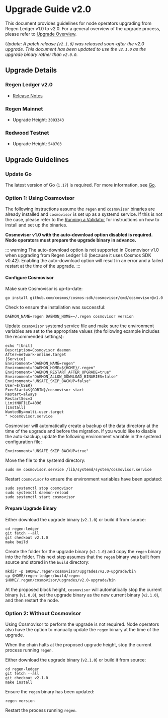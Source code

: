 # Upgrade Guide v2.0

This document provides guidelines for node operators upgrading from Regen Ledger v1.0 to v2.0. For a general overview of the upgrade process, please refer to [Upgrade Overview](./upgrade.md).

*Update: A patch release (`v2.1.0`) was released soon-after the v2.0 upgrade. This document has been updated to use the `v2.1.0` as the upgrade binary rather than `v2.0.0`.*

## Upgrade Details

### Regen Ledger v2.0

- [Release Notes](https://github.com/regen-network/regen-ledger/releases/tag/v2.0.0)

### Regen Mainnet

- Upgrade Height: `3003343`

### Redwood Testnet

- Upgrade Height: `548703`

## Upgrade Guidelines

### Update Go

The latest version of Go (`1.17`) is required. For more information, see [Go](https://golang.org/).

### Option 1: Using Cosmovisor

The following instructions assume the `regen` and `cosmovisor` binaries are already installed and `cosmovisor` is set up as a systemd service. If this is not the case, please refer to the [Running a Validator](../getting-started/running-a-validator.md#install-cosmovisor) for instructions on how to install and set up the binaries.

**Cosmovisor v1.0 with the auto-download option disabled is required. Node operators must prepare the upgrade binary in advance.**

::: warning
The auto-download option is not supported in Cosmovisor v1.0 when upgrading from Regen Ledger 1.0 (because it uses Cosmos SDK v0.42). Enabling the auto-download option will result in an error and a failed restart at the time of the upgrade.
:::

#### Configure Cosmovisor

Make sure Cosmovisor is up-to-date:

```
go install github.com/cosmos/cosmos-sdk/cosmovisor/cmd/cosmovisor@v1.0
```

Check to ensure the installation was successful:

```
DAEMON_NAME=regen DAEMON_HOME=~/.regen cosmovisor version
```

Update `cosmovisor` systemd service file and make sure the environment variables are set to the appropriate values (the following example includes the recommended settings):

```
echo "[Unit]
Description=Cosmovisor daemon
After=network-online.target
[Service]
Environment="DAEMON_NAME=regen"
Environment="DAEMON_HOME=${HOME}/.regen"
Environment="DAEMON_RESTART_AFTER_UPGRADE=true"
Environment="DAEMON_ALLOW_DOWNLOAD_BINARIES=false"
Environment="UNSAFE_SKIP_BACKUP=false"
User=${USER}
ExecStart=${GOBIN}/cosmovisor start
Restart=always
RestartSec=3
LimitNOFILE=4096
[Install]
WantedBy=multi-user.target
" >cosmovisor.service
```

Cosmovisor will automatically create a backup of the data directory at the time of the upgrade and before the migration. If you would like to disable the auto-backup, update the following environment variable in the systemd configuration file:

```
Environment="UNSAFE_SKIP_BACKUP=true"
```

Move the file to the systemd directory:

```
sudo mv cosmovisor.service /lib/systemd/system/cosmovisor.service
```

Restart `cosmovisor` to ensure the environment variables have been updated:

```
sudo systemctl stop cosmovisor
sudo systemctl daemon-reload
sudo systemctl start cosmovisor
```

#### Prepare Upgrade Binary

Either download the upgrade binary (`v2.1.0`) or build it from source:

```
cd regen-ledger
git fetch --all
git checkout v2.1.0
make build
```

Create the folder for the upgrade binary (`v2.1.0`) and copy the `regen` binary into the folder. This next step assumes that the `regen` binary was built from source and stored in the `build` directory:

```
mkdir -p $HOME/.regen/cosmovisor/upgrades/v2.0-upgrade/bin
cp $HOME/regen-ledger/build/regen $HOME/.regen/cosmovisor/upgrades/v2.0-upgrade/bin
```

At the proposed block height, `cosmovisor` will automatically stop the current binary (`v1.0.0`), set the upgrade binary as the new current binary (`v2.1.0`), and then restart the node.

### Option 2: Without Cosmovisor

Using Cosmovisor to perform the upgrade is not required. Node operators also have the option to manually update the `regen` binary at the time of the upgrade.

When the chain halts at the proposed upgrade height, stop the current process running `regen`.

Either download the upgrade binary (`v2.1.0`) or build it from source:

```
cd regen-ledger
git fetch --all
git checkout v2.1.0
make install
```

Ensure the `regen` binary has been updated:

```
regen version
```

Restart the process running `regen`.